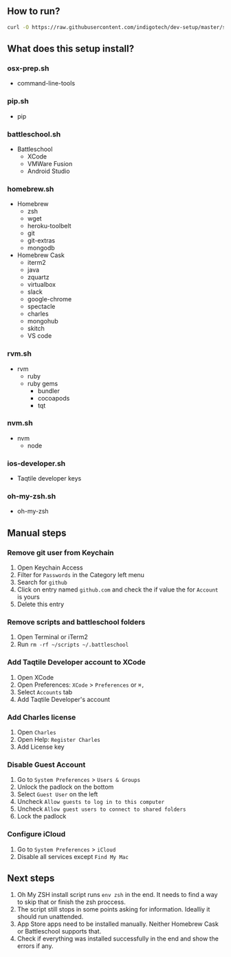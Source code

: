 How to run?
-----------

```bash
curl -O https://raw.githubusercontent.com/indigotech/dev-setup/master/scripts/setup.sh && env bash setup.sh
```


What does this setup install?
-----------------------------

### osx-prep.sh
  - command-line-tools

### pip.sh
  - pip

### battleschool.sh
  - Battleschool
    - XCode
    - VMWare Fusion
    - Android Studio

### homebrew.sh
  - Homebrew
    - zsh
    - wget
    - heroku-toolbelt
    - git
    - git-extras
    - mongodb
  - Homebrew Cask
    - iterm2
    - java
    - zquartz
    - virtualbox
    - slack
    - google-chrome
    - spectacle
    - charles
    - mongohub
    - skitch
    - VS code

### rvm.sh
  - rvm
    - ruby
    - ruby gems
      - bundler
      - cocoapods
      - tqt

### nvm.sh
  - nvm
    - node

### ios-developer.sh
  - Taqtile developer keys

### oh-my-zsh.sh
  - oh-my-zsh


Manual steps
------------

### Remove git user from Keychain

  1. Open Keychain Access
  2. Filter for `Passwords` in the Category left menu
  3. Search for `github`
  4. Click on entry named `github.com` and check the if value the for `Account` is yours
  5. Delete this entry

### Remove scripts and battleschool folders

  1. Open Terminal or iTerm2
  2. Run `rm -rf ~/scripts ~/.battleschool`


### Add Taqtile Developer account to XCode

  1. Open XCode
  2. Open Preferences: `XCode` > `Preferences` or `⌘,`
  3. Select `Accounts` tab
  4. Add Taqtile Developer's account

### Add Charles license

  1. Open `Charles`
  2. Open Help: `Register Charles`
  3. Add License key


### Disable Guest Account

  1. Go to `System Preferences` > `Users & Groups`
  2. Unlock the padlock on the bottom
  3. Select `Guest User` on the left
  4. Uncheck `Allow guests to log in to this computer`
  5. Uncheck `Allow guest users to connect to shared folders`
  5. Lock the padlock


### Configure iCloud

  1. Go to `System Preferences` > `iCloud`
  2. Disable all services except `Find My Mac`


Next steps
----------

  1. Oh My ZSH install script runs `env zsh` in the end. It needs to find a way to skip that or finish the zsh proccess.
  2. The script still stops in some points asking for information. Idealliy it should run unattended.
  3. App Store apps need to be installed manually. Neither Homebrew Cask or Battleschool supports that.
  4. Check if everything was installed successfully in the end and show the errors if any.
